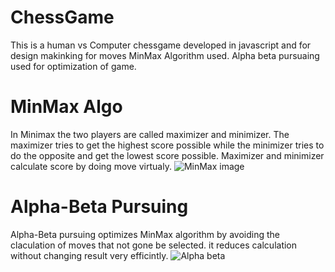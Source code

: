 
# ChessGame
This is a human vs Computer chessgame developed in javascript and for design makinking for moves MinMax Algorithm used. Alpha beta pursuaing used for optimization of game.

# MinMax Algo
In Minimax the two players are called maximizer and minimizer. The maximizer tries to get the highest score possible while the minimizer tries to do the opposite and get the lowest score possible. Maximizer and minimizer calculate score by doing move virtualy.
![MinMax image](https://www.pressibus.org/ataxx/autre/minimax/_19960_figure17.gif)


# Alpha-Beta Pursuing
Alpha-Beta pursuing optimizes MinMax algorithm by avoiding the claculation of moves that not gone be selected. it reduces calculation without changing result very efficintly.
![Alpha beta](https://4.bp.blogspot.com/_nWD8gSvCXFk/TOO5im5skTI/AAAAAAAACpE/aRoFjXx-DFI/s1600/Dibujo1.bmp)
